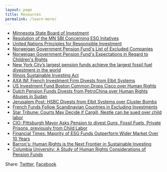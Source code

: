```yaml
---
layout: page
title: Resources
permalink: /learn-more/
---
```

- [Minnesota State Board of Investment](https://mn.gov/sbi/ "MN SBI Website")
- [Resolution of the MN SBI Concerning ESG Initatives](https://mn.gov/sbi/documents/MSBI%20Resolution%20on%20ESG%20-%20February%2026%202020.pdf "Resolution of the Minnesota State Board of Investment Concerning Environmental, Social, and Governance Initiatives")
- [United Nations Principles for Responsible Investment](https://www.unpri.org/pri/about-the-pri "UN Principles for Responsible Investment")
- [Norweigan Government Pension Fund's List of Excluded Companies](https://www.nbim.no/en/the-fund/responsible-investment/exclusion-of-companies/ "Norweigan Government Pension Fund's List of Excluded Companies")
- [Norweigan Government Pension Fund's Expectations in Regard to Children's Rights](https://www.nbim.no/en/the-fund/responsible-investment/principles/expectations-to-companies/childrens-rights/ "Norweigan Government Pension Fund's Expectations to Companies in Regard to Children's Rights")
- [New York City’s largest pension funds achieve the largest fossil fuel divestment in the world](https://comptroller.nyc.gov/newsroom/mayor-de-blasio-comptroller-stringer-and-trustees-announce-estimated-4-billion-divestment-from-fossil-fuels/ "New York City’s largest pension funds achieve the largest fossil fuel divestment in the world")
- [Illinois Sustainable Investing Act](https://illinoistreasurer.gov/Local_Governments/Sustainable_Investing_Act "Illinois Local Government Sustainable Investing Act")
- [AXA IM: French Investment Firm Divests from Elbit Systems](https://www.business-humanrights.org/en/latest-news/french-investment-firm-axa-partially-divests-from-israeli-arms-manufacturer-elbit-systems/ "AXA IM Divests from Elbit")
- [US Investment Fund Boston Common Drops Cisco over Human Rights](https://www.triplepundit.com/story/2011/investor-drops-cisco-over-human-rights/103961 "Boston Common Drops Cisco")
- [Dutch Pension Funds Divests from PetroChina over Human Rights Abuses in Sudan](https://www.triplepundit.com/story/2008/pggm-will-divest-petrochina/98001 "Dutch Pension Fund Divests over Human Rights Abuses")
- [Jerusalem Post: HSBC Divests from Elbit Systems over Cluster Bombs](https://www.jpost.com/bds-threat/hsbc-tells-post-we-divested-from-elbit-over-clusters-bombs-not-bds-576175 "HSBC Divests from Elbit")
- [French Funds Follow Scandinavian Countries in Excluding Investments](https://www.triplepundit.com/story/2012/french-funds-follow-lead-exclusion/105651 "French funds follow suit")
- [Star Tribune: Courts May Decide if Cargill, Nestle can be sued over child labor](https://www.startribune.com/looking-at-child-slaves-on-cocoa-farms-supreme-court-may-extend-legal-ground-for-globalized-u-s-fir/573430191/?refresh=true "Courts may decide if Cargill, Nestle can be sued over child labor")
- [CIO: Pittsburgh Mayor Asks Pension to divest Guns, Fossil Fuels, Private Prisons, previously from Child Labor](https://www.ai-cio.com/news/pittsburgh-mayor-asks-pension-divest-guns-fossil-fuels-private-prisons/ "Pittsburgh Mayor Asks Pension to Divest From Unethical Investments")
- [Financial Times: Majority of ESG Funds Outperform Wider Market Over 10 Years](https://www.ft.com/content/733ee6ff-446e-4f8b-86b2-19ef42da3824 "Majority of ESG funds outperform wider market over 10 years")
- [Barron's: Human Rights is the Next Frontier in Sustainable Investing](https://www.barrons.com/articles/human-rights-is-the-next-frontier-of-sustainable-investing-51603393387 "Human Rights is the Next Frontier of Sustainable Investing")
- [Columbia University: A Study of Human Rights Considerations of Pension Funds](https://www.humanrightscolumbia.org/sites/default/files/bhr_pension_funds_2018.pdf "Columbia University: A Study of Human Rights Considerations of Pension Funds")

<div>
    <p><span class="share-box">Share:</span> <a href="http://twitter.com/share?text={{ page.title }}&url={{site.url}}{{page.url}}" target="_blank">Twitter</a>, <a href="https://www.facebook.com/sharer.php?u={{site.url}}{{page.url}}" target="_blank">Facebook</a></p>
  </div>
